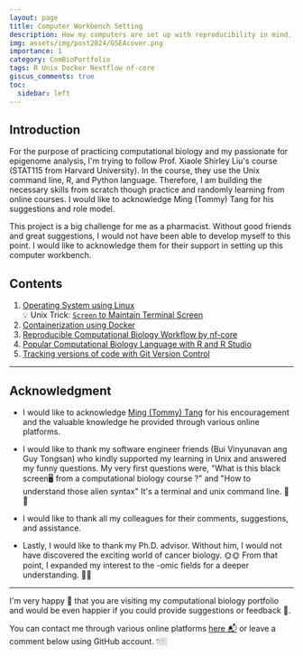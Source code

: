 ```yaml
---
layout: page
title: Computer Workbench Setting
description: How my computers are set up with reproducibility in mind.
img: assets/img/post2024/GSEAcover.png
importance: 1
category: ComBioPortfolio
tags: R Unix Docker Nextflow nf-core
giscus_comments: true
toc:
  sidebar: left
---
```


## Introduction
For the purpose of practicing computational biology and my passionate for epigenome analysis, I'm trying to follow Prof. Xiaole Shirley Liu's course (STAT115 from Harvard University). In the course, they use the Unix command line, R, and Python language. Therefore, I am building the necessary skills from scratch though practice and randomly learning from online courses. I would like to acknowledge Ming (Tommy) Tang for his suggestions and role model. 

This project is a big challenge for me as a pharmacist. Without good friends and great suggestions, I would not have been able to develop myself to this point. I would like to acknowledge them for their support in setting up this computer workbench.

## Contents
1. <a href="https://kuchikinamthip.github.io/blog/2024/Comp1_OS/">Operating System using Linux</a> \
       💡 Unix Trick: <a href="https://kuchikinamthip.github.io/blog/2024/CompUnix1_Screen/">`Screen` to Maintain Terminal Screen</a> 
2. <a href="https://kuchikinamthip.github.io/blog/2024/Comp2_Docker/">Containerization using Docker</a> 
3. <a href="https://kuchikinamthip.github.io/blog/2024/Comp3_nf/">Reproducible Computational Biology Workflow by nf-core</a> 
4. <a href="https://kuchikinamthip.github.io/blog/2024/Comp4_R/">Popular Computational Biology Language with R and R Studio</a> 
5. <a href="https://kuchikinamthip.github.io/blog/2024/Comp5_Git/">Tracking versions of code with Git Version Control</a> 

--------------
## Acknowledgment
- I would like to acknowledge [Ming (Tommy) Tang](https://x.com/tangming2005) for his encouragement and the valuable knowledge he provided through various online platforms. 

- I would like to thank my software engineer friends (Bui Vinyunavan ang Guy Tongsan) who kindly supported my learning in Unix and answered my funny questions. My very first questions were, "What is this black screen🖥 from a computational biology course ?" and "How to understand those alien syntax" 
It's a terminal and unix command line. 🤣🤣 

- I would like to thank all my colleagues for their comments, suggestions, and assistance.

- Lastly, I would like to thank my Ph.D. advisor. Without him, I would not have discovered the exciting world of cancer biology. 🌞🌞 From that point, I expanded my interest to the -omic fields for a deeper understanding. 🤩🤩

---
I'm very happy 🥰 that you are visiting my computational biology portfolio and would be even happier if you could provide suggestions or feedback 🤩. 

You can contact me through various online platforms [here 📬](https://kuchikinamthip.github.io/) or leave a comment below using GitHub account. 👇🏼
